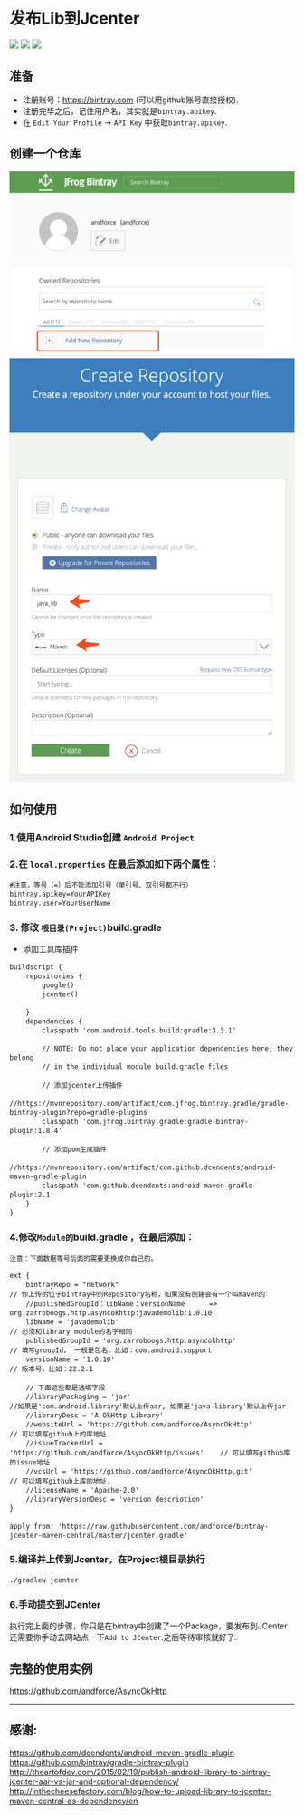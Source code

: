 # 发布Lib到Jcenter
![](https://img.shields.io/badge/Gradle-v5.4.1-red.svg)
![](https://img.shields.io/badge/Studio-v3.5.1-green.svg)
![](https://img.shields.io/badge/Java-7-blue.svg)

## 准备
+ 注册账号：https://bintray.com (可以用github账号直接授权).
+ 注册完毕之后，记住用户名，其实就是`bintray.apikey`.
+ 在 `Edit Your Profile` -> `API Key` 中获取`bintray.apikey`.

## 创建一个仓库
![](https://github.com/andforce/bintray-jcenter-maven-central/blob/master/add_new_repo.png)
![](https://github.com/andforce/bintray-jcenter-maven-central/blob/master/repo_info.png)

## 如何使用
### 1.使用Android Studio创建 `Android Project`
### 2.在 `local.properties` 在最后添加如下两个属性：
``` script
#注意，等号（=）后不能添加引号（单引号、双引号都不行）
bintray.apikey=YourAPIKey
bintray.user=YourUserName
```
### 3. 修改 `根目录(Project)`build.gradle
+ 添加工具库插件
``` script
buildscript {
    repositories {
        google()
        jcenter()

    }
    dependencies {
        classpath 'com.android.tools.build:gradle:3.3.1'

        // NOTE: Do not place your application dependencies here; they belong
        // in the individual module build.gradle files

        // 添加jcenter上传插件
        //https://mvnrepository.com/artifact/com.jfrog.bintray.gradle/gradle-bintray-plugin?repo=gradle-plugins
        classpath 'com.jfrog.bintray.gradle:gradle-bintray-plugin:1.8.4'

        // 添加pom生成插件
        //https://mvnrepository.com/artifact/com.github.dcendents/android-maven-gradle-plugin
        classpath 'com.github.dcendents:android-maven-gradle-plugin:2.1'
    }
}
```

### 4.修改`Module的`build.gradle ，在最后添加：
`注意：下面数据等号后面的需要更换成你自己的。`

``` script
ext {
    bintrayRepo = "network"                                             // 你上传的位于bintray中的Repository名称，如果没有创建会有一个叫maven的
    //publishedGroupId：libName：versionName      =>      org.zarroboogs.http.asyncokhttp:javademolib:1.0.10
    libName = 'javademolib'			                                    // 必须和library module的名字相同
    publishedGroupId = 'org.zarroboogs.http.asyncokhttp'                // 填写groupId， 一般是包名，比如：com.android.support
    versionName = '1.0.10'			                                    // 版本号，比如：22.2.1

    // 下面这些都是选填字段
    //libraryPackaging = 'jar'                                              //如果是'com.android.library'默认上传aar, 如果是'java-library'默认上传jar
    //libraryDesc = 'A OkHttp Library'
    //websiteUrl = 'https://github.com/andforce/AsyncOkHttp'		        // 可以填写github上的库地址.
    //issueTrackerUrl = 'https://github.com/andforce/AsyncOkHttp/issues'	// 可以填写github库的issue地址.
    //vcsUrl = 'https://github.com/andforce/AsyncOkHttp.git'		        // 可以填写github上库的地址.
    //licenseName = 'Apache-2.0'
    //libraryVersionDesc = 'version descriotion'
}

apply from: 'https://raw.githubusercontent.com/andforce/bintray-jcenter-maven-central/master/jcenter.gradle'
```

### [](https://github.com/andforce/bintray-jcenter-maven-central#5%E7%BC%96%E8%AF%91%E5%B9%B6%E4%B8%8A%E4%BC%A0%E5%88%B0jcenter)

### 5.编译并上传到Jcenter，在Project根目录执行
``` script
./gradlew jcenter
```
### 6.手动提交到JCenter
执行完上面的步骤，你只是在bintray中创建了一个Package，要发布到JCenter还需要你手动去网站点一下`Add to JCenter`.之后等待审核就好了.

## 完整的使用实例
https://github.com/andforce/AsyncOkHttp

---

## 感谢:
https://github.com/dcendents/android-maven-gradle-plugin
https://github.com/bintray/gradle-bintray-plugin
http://theartofdev.com/2015/02/19/publish-android-library-to-bintray-jcenter-aar-vs-jar-and-optional-dependency/
http://inthecheesefactory.com/blog/how-to-upload-library-to-jcenter-maven-central-as-dependency/en
